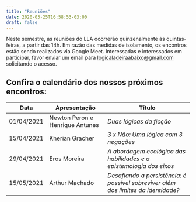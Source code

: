 ```yaml
---
title: "Reuniões"
date: 2020-03-25T16:58:53-03:00
draft: false
---
```


Neste semestre, as reuniões do LLA ocorrerão quinzenalmente às quintas-feiras, a partir das 14h. Em razão das medidas de isolamento, os encontros estão sendo realizados via Google Meet. Interessadas e interessados em participar, favor enviar um email para logicaladeiraabaixo@gmail.com solicitando o acesso.

## Confira o calendário dos nossos próximos encontros:

| Data       | Apresentação                    | Título
| ----       | ------------                    | ------
| 01/04/2021 | Newton Peron e Henrique Antunes | *Duas lógicas da ficção*
| 15/04/2021 | Kherian Gracher                 | *3 x Não: Uma lógica com 3 negações*
| 29/04/2021 | Eros Moreira                    | *A abordagem ecológica das habilidades e a epistemologia dos eixos*
| 15/05/2021 | Arthur Machado                  | *Desafiando a persistência: é possível sobreviver além dos limites da identidade?*
